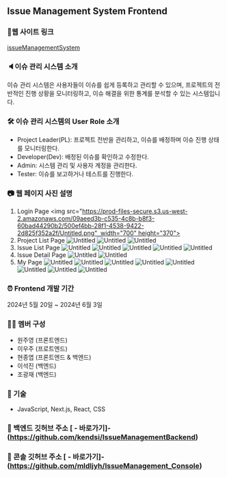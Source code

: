 ## Issue Management System Frontend

### 🔗웹 사이트 링크
[issueManagementSystem](https://issue.mldljyh.tech/)  

### 🔈이슈 관리 시스템 소개
이슈 관리 시스템은 사용자들이 이슈를 쉽게 등록하고 관리할 수 있으며, 프로젝트의 전반적인 진행 상황을 모니터링하고, 이슈 해결을 위한 통계를 분석할 수 있는 시스템입니다.

### 🛠 이슈 관리 시스템의 User Role 소개
- Project Leader(PL): 프로젝트 전반을 관리하고, 이슈를 배정하며 이슈 진행 상태를 모니터링한다. 
- Developer(Dev): 배정된 이슈를 확인하고 수정한다.
- Admin: 시스템 관리 및 사용자 계정을 관리한다.
- Tester: 이슈를 보고하거나 테스트를 진행한다.

### 📷 웹 페이지 사진 설명
1. Login Page
  <img src="https://prod-files-secure.s3.us-west-2.amazonaws.com/09aeed3b-c535-4c8b-b8f3-60bad44290b2/500ef4bb-28f1-4538-9422-2d825f352a2f/Untitled.png"  width="700" height="370">
2. Project List Page
   ![Untitled](https://prod-files-secure.s3.us-west-2.amazonaws.com/09aeed3b-c535-4c8b-b8f3-60bad44290b2/7eebb890-813c-44f2-b954-8814e550cd0c/Untitled.png)
   ![Untitled](https://prod-files-secure.s3.us-west-2.amazonaws.com/09aeed3b-c535-4c8b-b8f3-60bad44290b2/373d855c-36df-46a7-a873-ba7a57d64399/Untitled.png)
   ![Untitled](https://prod-files-secure.s3.us-west-2.amazonaws.com/09aeed3b-c535-4c8b-b8f3-60bad44290b2/e6b7a866-4b0f-4e48-bb7a-5ead535282f6/Untitled.png)
3. Issue List Page
   ![Untitled](https://prod-files-secure.s3.us-west-2.amazonaws.com/09aeed3b-c535-4c8b-b8f3-60bad44290b2/d1c2248c-3a32-465d-a336-616d2826adc2/Untitled.png)
   ![Untitled](https://prod-files-secure.s3.us-west-2.amazonaws.com/09aeed3b-c535-4c8b-b8f3-60bad44290b2/29aae110-a0e5-4bc8-903a-16cca9425ab8/Untitled.png)
   ![Untitled](https://prod-files-secure.s3.us-west-2.amazonaws.com/09aeed3b-c535-4c8b-b8f3-60bad44290b2/c395297f-b1f4-4f70-b363-49b9c6358748/Untitled.png)
   ![Untitled](https://prod-files-secure.s3.us-west-2.amazonaws.com/09aeed3b-c535-4c8b-b8f3-60bad44290b2/71423f54-56a1-424f-aae5-3cee7746370d/Untitled.png)
   ![Untitled](https://prod-files-secure.s3.us-west-2.amazonaws.com/09aeed3b-c535-4c8b-b8f3-60bad44290b2/5bd82d06-7ab1-48fd-ae6d-00726201b9be/Untitled.png)
4. Issue Detail Page
   ![Untitled](https://prod-files-secure.s3.us-west-2.amazonaws.com/09aeed3b-c535-4c8b-b8f3-60bad44290b2/c57230d4-d80e-45e2-b059-c0525cdcccc0/Untitled.png)
   ![Untitled](https://prod-files-secure.s3.us-west-2.amazonaws.com/09aeed3b-c535-4c8b-b8f3-60bad44290b2/a0d4a0e3-6ecc-49e3-94d1-03ad025c5516/Untitled.png)
5. My Page
   ![Untitled](https://prod-files-secure.s3.us-west-2.amazonaws.com/09aeed3b-c535-4c8b-b8f3-60bad44290b2/1b9c0ce4-4a0f-4368-8f68-d0fe59d3d421/Untitled.png)
   ![Untitled](https://prod-files-secure.s3.us-west-2.amazonaws.com/09aeed3b-c535-4c8b-b8f3-60bad44290b2/75d23b3b-956b-49cb-aa7d-66bb85ee8a72/Untitled.png)
   ![Untitled](https://prod-files-secure.s3.us-west-2.amazonaws.com/09aeed3b-c535-4c8b-b8f3-60bad44290b2/c8778770-931f-4db2-95a9-7a029d12b26b/Untitled.png)
   ![Untitled](https://prod-files-secure.s3.us-west-2.amazonaws.com/09aeed3b-c535-4c8b-b8f3-60bad44290b2/165375cd-3adb-4d0d-bad8-2ef2c0b275e5/Untitled.png)
   ![Untitled](https://prod-files-secure.s3.us-west-2.amazonaws.com/09aeed3b-c535-4c8b-b8f3-60bad44290b2/b2131dd6-329f-4557-a7bd-1a444f38154e/Untitled.png)
   ![Untitled](https://prod-files-secure.s3.us-west-2.amazonaws.com/09aeed3b-c535-4c8b-b8f3-60bad44290b2/0837ee9a-8672-4342-b0b6-4005167848af/Untitled.png)
   ![Untitled](https://prod-files-secure.s3.us-west-2.amazonaws.com/09aeed3b-c535-4c8b-b8f3-60bad44290b2/08e5d378-b949-4a7c-a9b6-7146edf28dde/Untitled.png)
   ![Untitled](https://prod-files-secure.s3.us-west-2.amazonaws.com/09aeed3b-c535-4c8b-b8f3-60bad44290b2/843ab353-217a-40c7-9eca-1ed32e8e1e74/Untitled.png)
   

### ⏰ Frontend 개발 기간
2024년 5월 20일 ~ 2024년 6월 3일  

### 👩‍💻 멤버 구성
- 원주영 (프론트엔드)
- 이우주 (프로트엔드)
- 현종엽 (프론트엔드 & 백엔드)
- 이석진 (백엔드)
- 조광재 (백엔드)

### 📌 기술
- JavaScript, Next.js, React, CSS

### 📌 백엔드 깃허브 주소 [ - 바로가기]- (https://github.com/kendsi/IssueManagementBackend)

### 📌 콘솔 깃허브 주소 [ - 바로가기]- (https://github.com/mldljyh/IssueManagement_Console)
